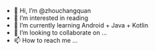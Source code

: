 - 👋 Hi, I’m @zhouchangquan
- 👀 I’m interested in reading
- 🌱 I’m currently learning Android + Java + Kotlin
- 💞️ I’m looking to collaborate on ...
- 📫 How to reach me ...

<!---
zhouchangquan/zhouchangquan is a ✨ special ✨ repository because its `README.md` (this file) appears on your GitHub profile.
You can click the Preview link to take a look at your changes.
--->
